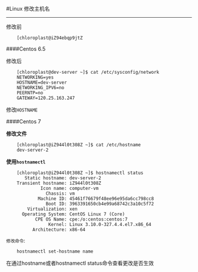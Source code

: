 #Linux 修改主机名

---
		
修改前

		[chloroplast@iZ94ebqp9jtZ

####Centos 6.5
		
修改后		
		
		[chloroplast@dev-server ~]$ cat /etc/sysconfig/network
		NETWORKING=yes
		HOSTNAME=dev-server
		NETWORKING_IPV6=no
		PEERNTP=no
		GATEWAY=120.25.163.247
		
修改`HOSTNAME`


####Centos 7

**修改文件**

		[chloroplast@iZ944l0t308Z ~]$ cat /etc/hostname
		dev-server-2
		
**使用`hostnamectl`**

		[chloroplast@iZ944l0t308Z ~]$ hostnamectl status
		   Static hostname: dev-server-2
		Transient hostname: iZ944l0t308Z
		         Icon name: computer-vm
		           Chassis: vm
		        Machine ID: 45461f76679f48ee96e95da6cc798cc8
		           Boot ID: 3963391650cb4e99a68742c3a10c5f72
		    Virtualization: xen
		  Operating System: CentOS Linux 7 (Core)
		       CPE OS Name: cpe:/o:centos:centos:7
		            Kernel: Linux 3.10.0-327.4.4.el7.x86_64
		      Architecture: x86-64
		      
`修改命令`:

		hostnamectl set-hostname name
		
在通过hostname或者hostnamectl status命令查看更改是否生效
